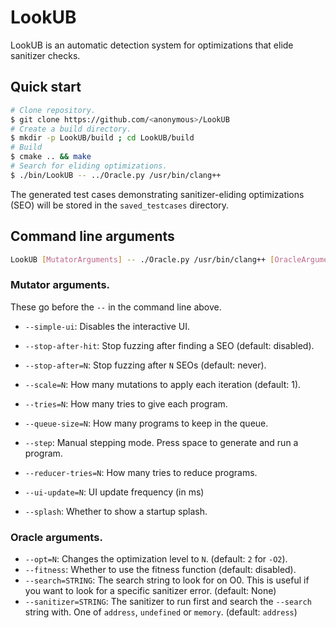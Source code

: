 # LookUB

LookUB is an automatic detection system for optimizations that elide sanitizer
checks.

## Quick start

```bash
# Clone repository.
$ git clone https://github.com/<anonymous>/LookUB
# Create a build directory.
$ mkdir -p LookUB/build ; cd LookUB/build
# Build
$ cmake .. && make
# Search for eliding optimizations.
$ ./bin/LookUB -- ../Oracle.py /usr/bin/clang++
```

The generated test cases demonstrating sanitizer-eliding optimizations (SEO)
will be stored in the `saved_testcases` directory.

## Command line arguments

```bash
LookUB [MutatorArguments] -- ./Oracle.py /usr/bin/clang++ [OracleArguments]
```

### Mutator arguments.

These go before the `--` in the command line above.

* `--simple-ui`: Disables the interactive UI.
* `--stop-after-hit`: Stop fuzzing after finding a SEO (default: disabled).
* `--stop-after=N`: Stop fuzzing after `N` SEOs (default: never).
* `--scale=N`: How many mutations to apply each iteration (default: 1).

* `--tries=N`: How many tries to give each program.
* `--queue-size=N`: How many programs to keep in the queue.
* `--step`: Manual stepping mode. Press space to generate and run a program.
* `--reducer-tries=N`: How many tries to reduce programs.
* `--ui-update=N`: UI update frequency (in ms)
* `--splash`: Whether to show a startup splash.

### Oracle arguments.

* `--opt=N`: Changes the optimization level to `N`. (default: `2` for `-O2`).
* `--fitness`: Whether to use the fitness function (default: disabled).
* `--search=STRING`: The search string to look for on O0. This is useful if you
want to look for a specific sanitizer error. (default: None)
* `--sanitizer=STRING`: The sanitizer to run first and search the `--search`
string with. One of `address`, `undefined` or `memory`. (default: `address`)